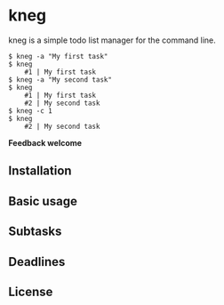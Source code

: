 # kneg
kneg is a simple todo list manager for the command line.  

```
$ kneg -a "My first task"
$ kneg
    #1 | My first task
$ kneg -a "My second task"
$ kneg
    #1 | My first task
    #2 | My second task
$ kneg -c 1
$ kneg
    #2 | My second task
```
  
**Feedback welcome**

## Installation

## Basic usage

## Subtasks

## Deadlines

## License